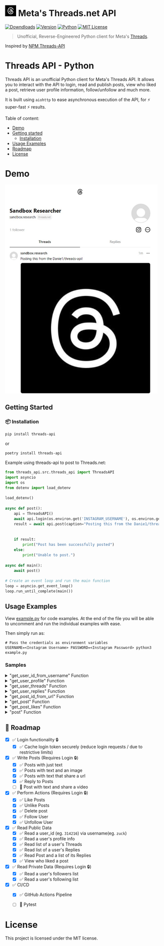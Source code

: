 # [<img src="https://raw.githubusercontent.com/danie1/threads-api/main/.github/logo.jpg" width="36" height="36" />](https://github.com/danie1) Meta's Threads.net API

[![Downdloads](https://pepy.tech/badge/threads-api)](https://pypi.org/project/threads-api/)
[![Version](https://img.shields.io/pypi/v/threads-api.svg?style=flat)](https://pypi.org/project/threads-api/)
[![Python](https://img.shields.io/pypi/pyversions/threads-api.svg)](https://pypi.org/project/threads-api/) [![MIT License](https://img.shields.io/pypi/l/threads-api.svg?style=flat)](https://github.com/Danie1/threads-api/blob/main/LICENSE) 

> Unofficial, Reverse-Engineered Python client for Meta's [Threads](https://threads.net).

Inspired by [NPM Threads-API](https://github.com/junhoyeo/threads-api)

# Threads API - Python

Threads API is an unofficial Python client for Meta's Threads API. It allows you to interact with the API to login, read and publish posts, view who liked a post, retrieve user profile information, follow/unfollow and much more.

It is built using `aiohttp` to ease asynchronous execution of the API, for ⚡ super-fast ⚡ results.

Table of content:

* [Demo](#demo)
* [Getting started](#getting-started)
  * [Installation](#Installation)
* [Usage Examples](#usage-examples)
* [Roadmap](#📌-roadmap)
* [License](#license)

# Demo
<img src="https://raw.githubusercontent.com/Danie1/threads-api/main/.github/user_example2.jpg" alt="drawing" width="500"/>


## Getting Started

### 📦 Installation
```bash
pip install threads-api
```
or
```bash
poetry install threads-api
```

Example using threads-api to post to Threads.net:
``` python
from threads_api.src.threads_api import ThreadsAPI
import asyncio
import os
from dotenv import load_dotenv

load_dotenv()

async def post():
    api = ThreadsAPI()
    await api.login(os.environ.get('INSTAGRAM_USERNAME'), os.environ.get('INSTAGRAM_PASSWORD'), cached_token_path=".token")
    result = await api.post(caption="Posting this from the Danie1/threads-api!", image_path=".github/logo.jpg")


    if result:
        print("Post has been successfully posted")
    else:
        print("Unable to post.")

async def main():
    await post()

# Create an event loop and run the main function
loop = asyncio.get_event_loop()
loop.run_until_complete(main())
```

## Usage Examples
View [example.py](https://github.com/Danie1/threads-api/blob/main/example.py) for code examples. 
At the end of the file you will be able to uncomment and run the individual examples with ease.

Then simply run as:
```
# Pass the credentials as environment variables
USERNAME=<Instagram Username> PASSWORD=<Instagram Password> python3 example.py
```

### Samples

<details>
  <summary>"get_user_id_from_username" Function</summary>

``` python
from threads_api.src.threads_api import ThreadsAPI
import asyncio

async def get_user_id_from_username():
    threads_api = ThreadsAPI()

    username = "zuck"
    user_id = await threads_api.get_user_id_from_username(username)

    if user_id:
        print(f"The user ID for username '{username}' is: {user_id}")
    else:
        print(f"User ID not found for username '{username}'")
```

Example Output:
```
The user ID for username 'zuck' is: 314216
```
</details>

<details>
  <summary>"get_user_profile" Function</summary>

``` python
async def get_user_profile():
    threads_api = ThreadsAPI()

    username = "zuck"
    user_id = await threads_api.get_user_id_from_username(username)

    if user_id:
        user_profile = await threads_api.get_user_profile(user_id)
        print(f"User profile for '{username}':")
        print(f"Name: {user_profile['username']}")
        print(f"Bio: {user_profile['biography']}")
        print(f"Followers: {user_profile['follower_count']}")
    else:
        print(f"User ID not found for username '{username}'")
```

Example Output:
```
User profile for 'zuck':
Name: zuck
Bio: 
Followers: 2288633
```
</details>

<details>
  <summary>"get_user_threads" Function</summary>

``` python
async def get_user_threads():
    threads_api = ThreadsAPI()

    username = "zuck"
    user_id = await threads_api.get_user_id_from_username(username)

    if user_id:
        threads = await threads_api.get_user_threads(user_id)
        print(f"The threads for user '{username}' are:")
        for thread in threads:
            print(f"Text: {thread['thread_items'][0]['post']['caption']} || Likes: {thread['thread_items'][0]['post']['like_count']}")
    else:
        print(f"User ID not found for username '{username}'")

```

Example Output:
```
The threads for user 'zuck' are:
zuck's Post: {'text': '70 million sign ups on Threads as of this morning. Way beyond our expectations.'} || Likes: 159293
zuck's Post: {'text': 'Lots of work on basic capabilities this morning.'} || Likes: 217148
zuck's Post: {'text': "Wow, 30 million sign ups as of this morning. Feels like the beginning of something special, but we've got a lot of work ahead to build out the app."} || Likes: 340098
zuck's Post: {'text': '10 million sign ups in seven hours 🤯'} || Likes: 357105
zuck's Post: {'text': 'Just passed 5 million sign ups in the first four hours...'} || Likes: 156277
zuck's Post: {'text': 'Threads just passed 2 million sign ups in the first two hours.'} || Likes: 132504
zuck's Post: {'text': "Glad you're all here on day one. Let's build something great together!"} || Likes: 175563
zuck's Post: {'text': "Let's do this. Welcome to Threads. 🔥"} || Likes: 166987
```
</details>


<details>
  <summary>"get_user_replies" Function</summary>

``` python
async def get_user_replies():
    threads_api = ThreadsAPI()

    username = "zuck"
    user_id = await threads_api.get_user_id_from_username(username)

    if user_id:
        threads = await threads_api.get_user_replies(user_id)
        print(f"The replies for user '{username}' are:")
        for thread in threads:
            print(f"-\n{thread['thread_items'][0]['post']['user']['username']}'s Post: {thread['thread_items'][0]['post']['caption']} || Likes: {thread['thread_items'][0]['post']['like_count']}")

            if len(thread["thread_items"]) > 1:
                print(f"{username}'s Reply: {thread['thread_items'][1]['post']['caption']} || Likes: {thread['thread_items'][1]['post']['like_count']}\n-")
            else:
                print(f"-> You will need to sign up / login to see more.")

    else:
        print(f"User ID not found for username '{username}'")

```

Example Output:
```
mosseri's Post: {'text': 'I joined Meta, then Facebook, 15 years ago today. We were four years old, had ~450 employees, had just translated the site, and had ~70M people.\n\nToday we hit that many signups on Threads. Now signups and retained users are different, and we built Threads on top of an amazing foundation provided by Instagram and by Meta, but there is something elegant about that symmetry.\n\nThank you to the team that actually built this app, thank you to the company and @zuck for trusting me all these years, 🙏🏼'} || Likes: 25523
zuck's Reply: {'text': "Congrats! Great milestone to celebrate 15 years. I'm grateful for everything you do."} || Likes: 5506
-
-
adidas's Post: {'text': 'to sock and slide or not to sock and slide today…'} || Likes: 7425
zuck's Reply: {'text': 'No socks for life'} || Likes: 9976
-
-
evachen212's Post: {'text': 'This is a good first Thread 🙌🏼'} || Likes: 8739
zuck's Reply: {'text': 'Believe when I say, I want it that way.'} || Likes: 23991
-
-
iamsamyrlaine's Post: {'text': "Can't remember the last time I even had the Twitter app on my phone, let alone posted something there; I'm definitely down with Threads though!"} || Likes: 4876
zuck's Reply: {'text': '🙌'} || Likes: 7928

...
```
</details>

<details>
  <summary>"get_post_id_from_url" Function</summary>

``` python
async def get_post_id_from_url():
    threads_api = ThreadsAPI()
    post_url = "https://www.threads.net/t/CuZsgfWLyiI"

    post_id = await threads_api.get_post_id_from_url(post_url)
    print(f"'Thread post {post_id}':")

```

Example Output:
```
Thread post_id is 3141737961795561608
```
</details>

<details>
  <summary>"get_post" Function</summary>

``` python
async def get_post():
    threads_api = ThreadsAPI()
    post_url = "https://www.threads.net/t/CuZsgfWLyiI"

    post_id = await threads_api.get_post_id_from_url(post_url)

    thread = await threads_api.get_post(post_id)
    print(f"'Thread post {thread['containing_thread']['thread_items'][0]['post']['caption']}':")

    for thread in thread["reply_threads"]:
        print(f"-\n{thread['thread_items'][0]['post']['user']['username']}'s Post: {thread['thread_items'][0]['post']['caption']} || Likes: {thread['thread_items'][0]['post']['like_count']}")
```

Example Output:
```
zuck's post {'text': '70 million sign ups on Threads as of this morning. Way beyond our expectations.'}:
-
luclevesque's Reply: {'text': 'Wow 🤯'} || Likes: 167
-
jasminericegirl's Reply: {'text': 'you are doing amazing sweetie'} || Likes: 391
-
zhra.ghalenoei's Reply: {'text': 'نصفشون ایرانین یَره🤣'} || Likes: 0
-
a.llisterthomas's Reply: {'text': 'elon finna drop this guy😭🥊'} || Likes: 0
-
_vormund_'s Reply: None || Likes: 0
-
sri_ty_'s Reply: {'text': '🐸So nice'} || Likes: 0
-
_william.carrera_'s Reply: {'text': 'Where’s the porn here Mr Zuck'} || Likes: 0
-
kal_blogs's Reply: {'text': 'When you said ‘our’, was it the ‘royal our’?'} || Likes: 0
-
nasheet's Reply: {'text': 'That is crazy road to 100M'} || Likes: 19
-
dsb.don's Reply: {'text': 'You did it 🇰🇪♥️'} || Likes: 0
-
pisceansoulx's Reply: {'text': 'Wohoo. You the man Zucker'} || Likes: 0
-
winchester_757's Reply: {'text': 'If only the meta verse was this good LMAO'} || Likes: 0
-
winchester_757's Reply: {'text': 'Only 10 mil more to match the big guy'} || Likes: 0
```
</details>

<details>
  <summary>"get_post_likes" Function</summary>

``` python
async def get_post_likes():
    api = ThreadsAPI()
    post_url = "https://www.threads.net/t/CuZsgfWLyiI"

    post_id = await api.get_post_id_from_url(post_url)

    likes = await api.get_post_likes(post_id)
    number_of_likes_to_display = 10

    for user_info in likes[:number_of_likes_to_display]:
        print(f'Username: {user_info["username"]} || Full Name: {user_info["full_name"]} || Follower Count: {user_info["follower_count"]} ')
```

Example Output:
```
Username: andrew_votava || Full Name: Andrew Votava || Follower Count: 19 
Username: herson_theeog || Full Name: Herson_theeOG || Follower Count: 323 
Username: dhruv___kanojia || Full Name: Dhruv🌟 || Follower Count: 38 
Username: codecrusadepk || Full Name: Code Crusade || Follower Count: 9 
Username: toxicated_jeshim_007 || Full Name: Jeshim Akhtar Choudhury || Follower Count: 6 
Username: jay.rex.official || Full Name: Jay Rex || Follower Count: 30 
Username: jessy.servin || Full Name: Jessica Servín || Follower Count: 343 
Username: joshxmadrid || Full Name: Josh Madrid || Follower Count: 1092 
Username: ganjipro || Full Name: Song Ganji || Follower Count: 1649 
Username: bilalmuhamadi || Full Name: B I L A L  M U H A M A D I || Follower Count: 111 
```
</details>

<details>
  <summary>"post" Function</summary>

``` python
async def post():
    threads_api = ThreadsAPI()
    # either set USERNAME and PASSWORD as environment variables, or replace these with your actual credentials
    await threads_api.login(os.environ.get('USERNAME'), os.environ.get('PASSWORD'))
    result = await threads_api.post("Hello World!")

    if result:
        print("Post has been successfully posted")
    else:
        print("Unable to post.")
```

Example Output:
```
Post has been successfully posted
```
</details>

## 📌 Roadmap

- [x] ✅ Login functionality 🔒
  - [x] ✅ Cache login token securely (reduce login requests / due to restrictive limits)
- [x] ✅ Write Posts (Requires Login 🔒)
  - [x] ✅ Posts with just text
  - [x] ✅ Posts with text and an image
  - [x] ✅ Posts with text that share a url
  - [x] ✅ Reply to Posts
  - [ ] 🚧 Post with text and share a video
- [x] ✅ Perform Actions (Requires Login 🔒)
  - [x] ✅ Like Posts
  - [x] ✅ Unlike Posts
  - [x] ✅ Delete post
  - [x] ✅ Follow User
  - [x] ✅ Unfollow User
- [x] ✅ Read Public Data
  - [x] ✅ Read a user_id (eg. `314216`) via username(eg. `zuck`)
  - [x] ✅ Read a user's profile info
  - [x] ✅ Read list of a user's Threads
  - [x] ✅ Read list of a user's Replies
  - [x] ✅ Read Post and a list of its Replies
  - [x] ✅ View who liked a post
- [x] ✅ Read Private Data (Requires Login 🔒)
  - [x] ✅ Read a user's followers list
  - [x] ✅ Read a user's following list
- [x] ✅  CI/CD
  - [x] ✅  GitHub Actions Pipeline
  - [ ] 🚧  Pytest


# License
This project is licensed under the MIT license.
